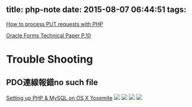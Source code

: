 title: php-note
date: 2015-08-07 06:44:51
tags:
---
<!-- toc -->
[How to process PUT requests with PHP](http://phpave.com/how-to-process-put-requests-with-php/)

[Oracle Forms Technical Paper P.10](http://www.oracle.com/technetwork/developer-tools/forms/overview/technical-overview-130127.pdf)

# Trouble Shooting
## PDO連線報錯no such file
[Setting up PHP & MySQL on OS X Yosemite](https://dzone.com/articles/setting-php-mysql-os-x)
![](pdo-error-msg.png)
![](pdo-error-phpinfo.png)
![](pdo-error-phpini.png)
![](pdo-error-mysql-sock.png)
